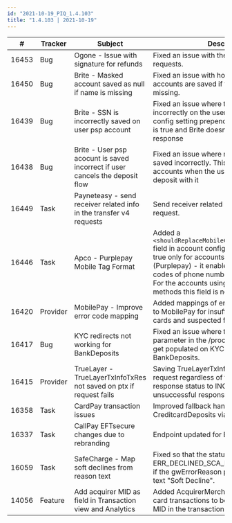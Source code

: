 ```yaml
--- 
id: "2021-10-19_PIQ_1.4.103"
title: "1.4.103 | 2021-10-19"
--- 
```


| #     | Tracker  | Subject                                                                      | Description                                                                                                                                                                                                                                                                                                    |
|-------|----------|------------------------------------------------------------------------------|----------------------------------------------------------------------------------------------------------------------------------------------------------------------------------------------------------------------------------------------------------------------------------------------------------------|
| 16453 | Bug      | Ogone - Issue with signature for refunds                                     | Fixed an issue with the signature on refund requests.                                                                                                                                                                                                                                                          |
| 16450 | Bug      | Brite - Masked account saved as null if name is missing                      | Fixed an issue with how the user PSP accounts are saved if the account name is missing.                                                                                                                                                                                                                        |
| 16439 | Bug      | Brite - SSN is incorrectly saved on user psp account                         | Fixed an issue where the SSN is saved incorrectly on the user psp account when config setting prependSsnWithCountryCode is true and Brite doesn't send an SSN in the response                                                                                                                                  |
| 16438 | Bug      | Brite - User psp acocunt is saved incorrect if user cancels the deposit flow | Fixed an issue where masked user account is saved incorrectly. This will also fix old accounts when the user makes another deposit with it                                                                                                                                                                     |
| 16449 | Task     | Payneteasy - send receiver related info in the transfer v4 requests          | Send receiver related info in the transfer v4 request.                                                                                                                                                                                                                                                         |
| 16446 | Task     | Apco - Purplepay Mobile Tag Format                                           | Added a `<shouldReplaceMobileCountryCodeWithZeroes>` field in account config which should be set to true only for accounts using PVISA service (Purplepay) - it enables replacing country codes of phone numbers, eg +46 -> 0046. For the accounts using different payment methods this field is not required. |
| 16420 | Provider | MobilePay - Improve error code mapping                                       | Added mappings of error codes that are sent to MobilePay for insufficient funds, expired cards and suspected fraud.                                                                                                                                                                                            |
| 16417 | Bug      | KYC redirects not working for BankDeposits                                   | Fixed an issue where the redirectOutput parameter in the /process response doesn't get populated on KYC redirects for BankDeposits.                                                                                                                                                                            |
| 16415 | Provider | TrueLayer - TrueLayerTxInfoTxRes not saved on ptx if request fails           | Saving TrueLayerTxInfoTxRes response of all request regardless of the result, setting response status to INCONSISTENT in case of unsuccessful response.                                                                                                                                                        |
| 16358 | Task     | CardPay transaction issues                                                   | Improved fallback handling for CreditcardDeposits via CardPay.                                                                                                                                                                                                                                                 |
| 16337 | Task     | CallPay EFTsecure changes due to rebranding                                  | Endpoint updated for EFT service whitelabel                                                                                                                                                                                                                                                                    |
| 16059 | Task     | SafeCharge - Map soft declines from reason text                              | Fixed so that the status code is set to ERR_DECLINED_SCA_REQUIRED_BY_ISSUER if the gwErrorReason parameter contains the text "Soft Decline".                                                                                                                                                                   |
| 14056 | Feature  | Add acquirer MID as field in Transaction view and Analytics                  | Added AcquirerMerchantIdTxCmd to credit card transactions to be able to see acquirer MID in the transaction view in backoffice.                                                                                                                                                                                |
